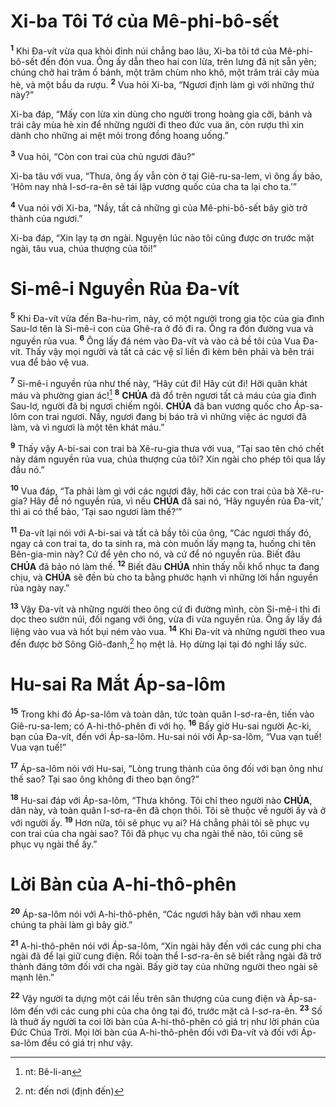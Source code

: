 # Xi-ba Tôi Tớ của Mê-phi-bô-sết
<sup><b>1</b></sup> Khi Đa-vít vừa qua khỏi đỉnh núi chẳng bao lâu, Xi-ba tôi tớ của Mê-phi-bô-sết đến đón vua. Ông ấy dẫn theo hai con lừa, trên lưng đã nịt sẵn yên; chúng chở hai trăm ổ bánh, một trăm chùm nho khô, một trăm trái cây mùa hè, và một bầu da rượu. <sup><b>2</b></sup> Vua hỏi Xi-ba, “Ngươi định làm gì với những thứ này?”

Xi-ba đáp, “Mấy con lừa xin dùng cho người trong hoàng gia cỡi, bánh và trái cây mùa hè xin để những người đi theo đức vua ăn, còn rượu thì xin dành cho những ai mệt mỏi trong đồng hoang uống.”

<sup><b>3</b></sup> Vua hỏi, “Còn con trai của chủ ngươi đâu?”

Xi-ba tâu với vua, “Thưa, ông ấy vẫn còn ở tại Giê-ru-sa-lem, vì ông ấy bảo, ‘Hôm nay nhà I-sơ-ra-ên sẽ tái lập vương quốc của cha ta lại cho ta.’”

<sup><b>4</b></sup> Vua nói với Xi-ba, “Nầy, tất cả những gì của Mê-phi-bô-sết bây giờ trở thành của ngươi.”

Xi-ba đáp, “Xin lạy tạ ơn ngài. Nguyện lúc nào tôi cũng được ơn trước mặt ngài, tâu vua, chúa thượng của tôi!”


# Si-mê-i Nguyền Rủa Đa-vít
<sup><b>5</b></sup> Khi Đa-vít vừa đến Ba-hu-rim, này, có một người trong gia tộc của gia đình Sau-lơ tên là Si-mê-i con của Ghê-ra ở đó đi ra. Ông ra đón đường vua và nguyền rủa vua. <sup><b>6</b></sup> Ông lấy đá ném vào Đa-vít và vào cả bề tôi của Vua Đa-vít. Thấy vậy mọi người và tất cả các vệ sĩ liền đi kèm bên phải và bên trái vua để bảo vệ vua.

<sup><b>7</b></sup> Si-mê-i nguyền rủa như thế này, “Hãy cút đi! Hãy cút đi! Hỡi quân khát máu và phường gian ác![^1-3abe1454-944f-44e5-a06f-b0b5af3a431f] <sup><b>8</b></sup> **CHÚA** đã đổ trên ngươi tất cả máu của gia đình Sau-lơ, người đã bị ngươi chiếm ngôi. **CHÚA** đã ban vương quốc cho Áp-sa-lôm con trai ngươi. Nầy, ngươi đang bị báo trả vì những việc ác ngươi đã làm, và vì ngươi là một tên khát máu.”

<sup><b>9</b></sup> Thấy vậy A-bi-sai con trai bà Xê-ru-gia thưa với vua, “Tại sao tên chó chết này dám nguyền rủa vua, chúa thượng của tôi? Xin ngài cho phép tôi qua lấy đầu nó.”

<sup><b>10</b></sup> Vua đáp, “Ta phải làm gì với các ngươi đây, hỡi các con trai của bà Xê-ru-gia? Hãy để nó nguyền rủa, vì nếu **CHÚA** đã sai nó, ‘Hãy nguyền rủa Đa-vít,’ thì ai có thể bảo, ‘Tại sao ngươi làm thế?’”

<sup><b>11</b></sup> Đa-vít lại nói với A-bi-sai và tất cả bầy tôi của ông, “Các ngươi thấy đó, ngay cả con trai ta, do ta sinh ra, mà còn muốn lấy mạng ta, huống chi tên Bên-gia-min này? Cứ để yên cho nó, và cứ để nó nguyền rủa. Biết đâu **CHÚA** đã bảo nó làm thế. <sup><b>12</b></sup> Biết đâu **CHÚA** nhìn thấy nỗi khổ nhục ta đang chịu, và **CHÚA** sẽ đền bù cho ta bằng phước hạnh vì những lời hắn nguyền rủa ngày nay.”

<sup><b>13</b></sup> Vậy Đa-vít và những người theo ông cứ đi đường mình, còn Si-mê-i thì đi dọc theo sườn núi, đối ngang với ông, vừa đi vừa nguyền rủa. Ông ấy lấy đá liệng vào vua và hốt bụi ném vào vua. <sup><b>14</b></sup> Khi Đa-vít và những người theo vua đến được bờ Sông Giô-đanh,[^2-3abe1454-944f-44e5-a06f-b0b5af3a431f] họ mệt lả. Họ dừng lại tại đó nghỉ lấy sức.


# Hu-sai Ra Mắt Áp-sa-lôm
<sup><b>15</b></sup> Trong khi đó Áp-sa-lôm và toàn dân, tức toàn quân I-sơ-ra-ên, tiến vào Giê-ru-sa-lem; có A-hi-thô-phên đi với họ. <sup><b>16</b></sup> Bấy giờ Hu-sai người Ạc-ki, bạn của Đa-vít, đến với Áp-sa-lôm. Hu-sai nói với Áp-sa-lôm, “Vua vạn tuế! Vua vạn tuế!”

<sup><b>17</b></sup> Áp-sa-lôm nói với Hu-sai, “Lòng trung thành của ông đối với bạn ông như thế sao? Tại sao ông không đi theo bạn ông?”

<sup><b>18</b></sup> Hu-sai đáp với Áp-sa-lôm, “Thưa không. Tôi chỉ theo người nào **CHÚA**, dân này, và toàn quân I-sơ-ra-ên đã chọn thôi. Tôi sẽ thuộc về người ấy và ở với người ấy. <sup><b>19</b></sup> Hơn nữa, tôi sẽ phục vụ ai? Há chẳng phải tôi sẽ phục vụ con trai của cha ngài sao? Tôi đã phục vụ cha ngài thế nào, tôi cũng sẽ phục vụ ngài thể ấy.”


# Lời Bàn của A-hi-thô-phên
<sup><b>20</b></sup> Áp-sa-lôm nói với A-hi-thô-phên, “Các ngươi hãy bàn với nhau xem chúng ta phải làm gì bây giờ.”

<sup><b>21</b></sup> A-hi-thô-phên nói với Áp-sa-lôm, “Xin ngài hãy đến với các cung phi cha ngài đã để lại giữ cung điện. Rồi toàn thể I-sơ-ra-ên sẽ biết rằng ngài đã trở thành đáng tởm đối với cha ngài. Bấy giờ tay của những người theo ngài sẽ mạnh lên.”

<sup><b>22</b></sup> Vậy người ta dựng một cái lều trên sân thượng của cung điện và Áp-sa-lôm đến với các cung phi của cha ông tại đó, trước mặt cả I-sơ-ra-ên. <sup><b>23</b></sup> Số là thuở ấy người ta coi lời bàn của A-hi-thô-phên có giá trị như lời phán của Đức Chúa Trời. Mọi lời bàn của A-hi-thô-phên đối với Đa-vít và đối với Áp-sa-lôm đều có giá trị như vậy.

[^1-3abe1454-944f-44e5-a06f-b0b5af3a431f]: nt: Bê-li-an
[^2-3abe1454-944f-44e5-a06f-b0b5af3a431f]: nt: đến nơi (định đến)